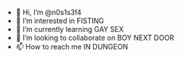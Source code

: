 - 👋 Hi, I’m @n0s1s3f4
- 👀 I’m interested in FISTING
- 🌱 I’m currently learning GAY SEX
- 💞️ I’m looking to collaborate on BOY NEXT DOOR
- 📫 How to reach me IN DUNGEON

<!---
n0s1s3f4/n0s1s3f4 is a ✨ special ✨ repository because its `README.md` (this file) appears on your GitHub profile.
You can click the Preview link to take a look at your changes.
--->
